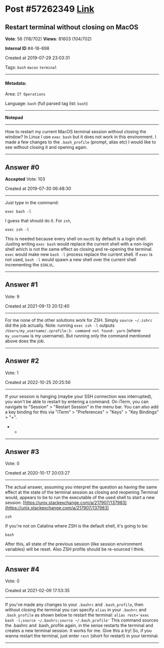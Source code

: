 
# Post \#57262349 [Link](https://stackoverflow.com/questions/57262349/)

## Restart terminal without closing on MacOS

**Vote**: 56 (116/702) **Views**: 81603 (104/702) 

**Internal ID** \#4-16-698

Created at 2019-07-29 23:03:31

Tags: `bash` `macos` `terminal`

----------

#### Metadata:

Area: `IT Operations`

Language: `bash` (full parsed tag list: `bash`)

----------

**Notepad**


----------

How to restart my current MacOS terminal session without closing the window?
In Linux I use `exec bash` but it does not work in this environment. I made a few changes to the `.bash_profile` (prompt, alias etc) I would like to see without closing it and opening again.


----------
        
## Answer \#0

**Accepted** Vote: 103

Created at 2019-07-30 06:48:30

------------

Just type in the command:
```
exec bash -l
```

I guess that should do it.
For `zsh`,
```
exec zsh -l
```

This is needed because every shell on `macOS` by default is a login shell.
Justing writing `exec bash` would replace the current shell with a non-login shell which is not the same effect as closing and re-opening the terminal.
`exec` would make new `bash -l` process replace the current shell. If `exec` is not used, `bash -l` would spawn a new shell over the current shell incrementing the `$SHLVL`.


------------
    
    
## Answer \#1

 Vote: 9

Created at 2021-09-13 20:12:40

------------

For me none of the other solutions work for ZSH.
Simply `source ~/.zshrc` did the job actually.
Note: running `exec zsh -l` outputs `/Users/my_username/.zprofile:3: command not found: yarn` (where `my_username` is my username). But running only the command mentioned above does the job.


------------
    
    
## Answer \#2

 Vote: 1

Created at 2022-10-25 20:25:56

------------

If your session is hanging (maybe your SSH connection was interrupted), you won't be able to restart by entering a command.
On iTerm, you can navigate to "Session" > "Restart Session" in the menu bar.
You can also add a key binding for this via "iTerm" > "Preferences" > "Keys" > "Key Bindings" > "+".
- - 
[](https://i.stack.imgur.com/JIei5.png)


------------
    
    
## Answer \#3

 Vote: 0

Created at 2020-10-17 20:03:27

------------

The actual answer, assuming you interpret the question as having the same effect at the state of the terminal session as closing and reopening Terminal would, appears to be to run the executable of the used shell to start a new session:
[https://unix.stackexchange.com/a/217907/137983](https://unix.stackexchange.com/a/217907/137983)
```
zsh
```

If you're not on Catalina where ZSH is the default shell, it's going to be:
```
bash
```

After this, all state of the previous session (like session environment variables) will be reset. Also ZSH profile should be re-sourced I think.


------------
    
    
## Answer \#4

 Vote: 0

Created at 2021-02-09 17:53:35

------------

If you've made any changes to your `.bashrc` and `.bash_profile`, then without closing the terminal you can specify `alias` in your `.bashrc` and `.bash_profile` as shown below to restart the terminal:
`alias rest='exec bash -l;source ~/.bashrc;source ~/.bash_profile'`
This command sources the .bashrc and .bash_profile again, in the sense restarts the terminal and creates a new terminal session. It works for me. Give this a try!
So, if you wanna restart the terminal, just enter `rest` (short for restart) in your terminal.


------------
    
    